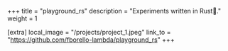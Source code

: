 +++
title = "playground_rs"
description = "Experiments written in Rust🦀."
weight = 1

[extra]
local_image = "/projects/project_1.jpeg"
link_to = "https://github.com/fborello-lambda/playground_rs"
+++
